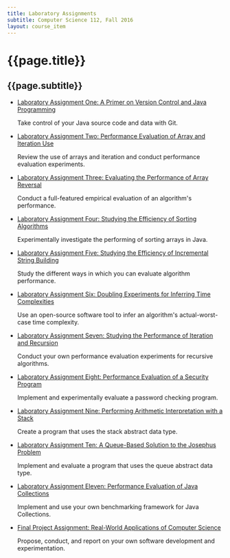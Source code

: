 ```yaml
---
title: Laboratory Assignments
subtitle: Computer Science 112, Fall 2016
layout: course_item
---
```


# {{page.title}}
## {{page.subtitle}}

<ul>

<li><a href="{{site.baseurl}}teaching/cs112F2016/provide/labs/lab1/cs112F2016_lab01.pdf">Laboratory Assignment One: A Primer on Version Control and Java Programming</a> <p>Take control of your Java source code and data with Git.</p></li>

<li><a href="{{site.baseurl}}teaching/cs112F2016/provide/labs/lab2/cs112F2016_lab02.pdf">Laboratory Assignment Two: Performance Evaluation of Array and Iteration Use</a> <p>Review the use of arrays and iteration and conduct performance evaluation experiments.</p></li>

<li><a href="{{site.baseurl}}teaching/cs112F2016/provide/labs/lab3/cs112F2016_lab03.pdf">Laboratory Assignment Three: Evaluating the Performance of Array Reversal</a> <p>Conduct a full-featured empirical evaluation of an algorithm's performance.</p></li>

<li><a href="{{site.baseurl}}teaching/cs112F2016/provide/labs/lab4/cs112F2016_lab04.pdf">Laboratory Assignment Four: Studying the Efficiency of Sorting Algorithms</a> <p>Experimentally investigate the performing of sorting arrays in Java.</p></li>

<li><a href="{{site.baseurl}}teaching/cs112F2016/provide/labs/lab5/cs112F2016_lab05.pdf">Laboratory Assignment Five: Studying the Efficiency of Incremental String Building</a> <p>Study the different ways in which you can evaluate algorithm performance.</p></li>

<li><a href="{{site.baseurl}}teaching/cs112F2016/provide/labs/lab6/cs112F2016_lab06.pdf">Laboratory Assignment Six: Doubling Experiments for Inferring Time Complexities</a> <p>Use an open-source software tool to infer an algorithm's actual-worst-case time complexity.</p></li>

<li><a href="{{site.baseurl}}teaching/cs112F2016/provide/labs/lab7/cs112F2016_lab07.pdf">Laboratory Assignment Seven: Studying the Performance of Iteration and Recursion</a> <p>Conduct your own performance evaluation experiments for recursive algorithms.</p></li>

<li><a href="{{site.baseurl}}teaching/cs112F2016/provide/labs/lab8/cs112F2016_lab08.pdf">Laboratory Assignment Eight: Performance Evaluation of a Security Program</a> <p>Implement and experimentally evaluate a password checking program.</p></li>

<li><a href="{{site.baseurl}}teaching/cs112F2016/provide/labs/lab9/cs112F2016_lab09.pdf">Laboratory Assignment Nine: Performing Arithmetic Interpretation with a Stack</a> <p>Create a program that uses the stack abstract data type.</p></li>

<li><a href="{{site.baseurl}}teaching/cs112F2016/provide/labs/lab10/cs112F2016_lab10.pdf">Laboratory Assignment Ten: A Queue-Based Solution to the Josephus Problem</a> <p>Implement and evaluate a program that uses the queue abstract data type.</p></li>

<li><a href="{{site.baseurl}}teaching/cs112F2016/provide/labs/lab11/cs112F2016_lab11.pdf">Laboratory Assignment Eleven: Performance Evaluation of Java Collections</a> <p>Implement and use your own benchmarking framework for Java Collections.</p></li>

<li><a href="{{site.baseurl}}teaching/cs112F2016/provide/labs/labfp/cs112F2016_fp.pdf">Final Project Assignment: Real-World Applications of Computer Science</a> <p>Propose, conduct, and report on your own software development and experimentation.</p></li>

</ul>

